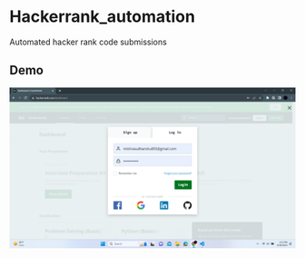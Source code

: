 # Hackerrank_automation
Automated hacker rank code submissions

## Demo
  <p>
  <img src="./Readme_resource/Image1.png" width="800" >
</p>
